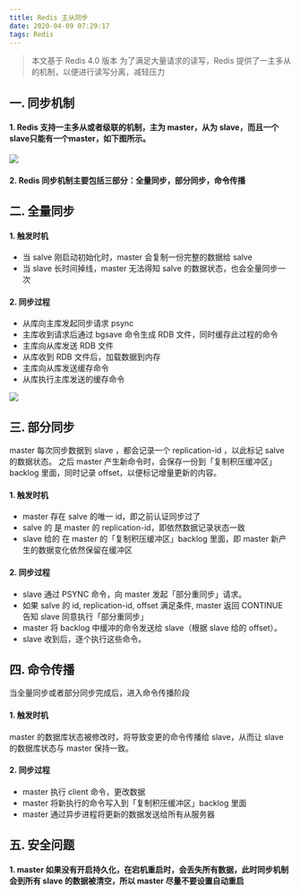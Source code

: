 ```yaml
---
title: Redis 主从同步
date: 2020-04-09 07:29:17
tags: Redis
---
```


> 本文基于 Redis 4.0 版本
> 为了满足大量请求的读写，Redis 提供了一主多从的机制，以便进行读写分离，减轻压力

<!-- more -->

## 一. 同步机制
#### 1. Redis 支持一主多从或者级联的机制，主为 master，从为 slave，而且一个slave只能有一个master，如下图所示。
![](http://qiniucdn.luckybird.me/blog/img/2020/Redis-rsync.png)

#### 2. Redis 同步机制主要包括三部分：全量同步，部分同步，命令传播


## 二. 全量同步
#### 1. 触发时机
- 当 salve 刚启动初始化时，master 会复制一份完整的数据给 salve
- 当 slave 长时间掉线，master 无法得知 salve 的数据状态，也会全量同步一次

#### 2. 同步过程
- 从库向主库发起同步请求 psync
- 主库收到请求后通过 bgsave 命令生成 RDB 文件，同时缓存此过程的命令
- 主库向从库发送 RDB 文件
- 从库收到 RDB 文件后，加载数据到内存
- 主库向从库发送缓存命令
- 从库执行主库发送的缓存命令

![](http://qiniucdn.luckybird.me/blog/img/2020/Redis-full-psync.png)


## 三. 部分同步
master 每次同步数据到 slave ，都会记录一个 replication-id ，以此标记 salve 的数据状态。
之后 master 产生新命令时，会保存一份到「复制积压缓冲区」backlog 里面，同时记录 offset，以便标记增量更新的内容。
#### 1. 触发时机
- master 存在 salve 的唯一 id，即之前认证同步过了
- salve 的 <replication-id> 是 master 的 replication-id，即依然数据记录状态一致
- slave 给的 <offset> 在 master 的「复制积压缓冲区」backlog 里面，即 master 新产生的数据变化依然保留在缓冲区

#### 2. 同步过程
- slave 通过 PSYNC <replication-id> <offset> 命令，向 master 发起「部分重同步」请求。
- 如果 salve 的 id, replication-id, offset 满足条件, master 返回 CONTINUE 告知 slave 同意执行「部分重同步」
- master 将 backlog 中缓冲的命令发送给 slave（根据 slave 给的 offset）。
- slave 收到后，逐个执行这些命令。


## 四. 命令传播
当全量同步或者部分同步完成后，进入命令传播阶段
#### 1. 触发时机
master 的数据库状态被修改时，将导致变更的命令传播给 slave，从而让 slave 的数据库状态与 master 保持一致。

#### 2. 同步过程
- master 执行 client 命令，更改数据
- master 将新执行的命令写入到「复制积压缓冲区」backlog 里面
- master 通过异步进程将更新的数据发送给所有从服务器

 
## 五. 安全问题
#### 1. master 如果没有开启持久化，在宕机重启时，会丢失所有数据，此时同步机制会到所有 slave 的数据被清空，所以 master 尽量不要设置自动重启



